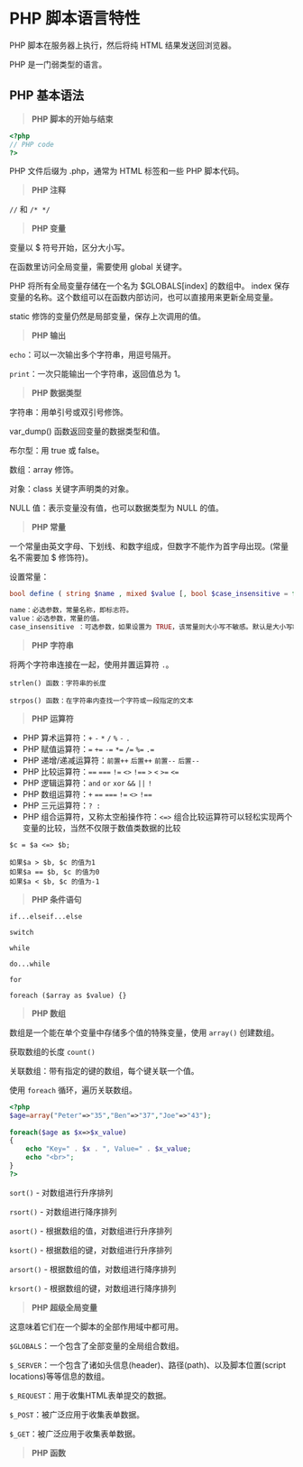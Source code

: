 # PHP 脚本语言特性

PHP 脚本在服务器上执行，然后将纯 HTML 结果发送回浏览器。

PHP 是一门弱类型的语言。

## PHP 基本语法

> **PHP 脚本的开始与结束**

```php
<?php
// PHP code
?>
```

PHP 文件后缀为 .php，通常为 HTML 标签和一些 PHP 脚本代码。

> **PHP 注释**

`//` 和 `/* */`

> **PHP 变量**

变量以 $ 符号开始，区分大小写。

在函数里访问全局变量，需要使用 global 关键字。

PHP 将所有全局变量存储在一个名为 $GLOBALS[index] 的数组中。 index 保存变量的名称。这个数组可以在函数内部访问，也可以直接用来更新全局变量。

static 修饰的变量仍然是局部变量，保存上次调用的值。

> **PHP 输出**

`echo`：可以一次输出多个字符串，用逗号隔开。

`print`：一次只能输出一个字符串，返回值总为 1。

> **PHP 数据类型**

字符串：用单引号或双引号修饰。

var_dump() 函数返回变量的数据类型和值。
 
布尔型：用 true 或 false。

数组：array 修饰。

对象：class 关键字声明类的对象。

NULL 值：表示变量没有值，也可以数据类型为 NULL 的值。

> **PHP 常量**

一个常量由英文字母、下划线、和数字组成，但数字不能作为首字母出现。(常量名不需要加 $ 修饰符)。

设置常量：
```php
bool define ( string $name , mixed $value [, bool $case_insensitive = false ] )

name：必选参数，常量名称，即标志符。
value：必选参数，常量的值。
case_insensitive ：可选参数，如果设置为 TRUE，该常量则大小写不敏感。默认是大小写敏感的。
```

> **PHP 字符串**

将两个字符串连接在一起，使用并置运算符 `.`。

`strlen() 函数：字符串的长度`

`strpos() 函数：在字符串内查找一个字符或一段指定的文本`

> **PHP 运算符**

* PHP 算术运算符：`+` `-` `*` `/` `%` `-` `.`
* PHP 赋值运算符：`=` `+=` `-=` `*=` `/=` `%=` `.=`
* PHP 递增/递减运算符：`前置++` `后置++` `前置--` `后置--`
* PHP 比较运算符：`==` `===` `!=` `<>` `!==` `>` `<` `>=` `<=`
* PHP 逻辑运算符：`and` `or` `xor` `&&` `||` `!`
* PHP 数组运算符：`+` `==` `===` `!=` `<>` `!==`
* PHP 三元运算符：`? :`
* PHP 组合运算符，又称太空船操作符：`<=>` 
组合比较运算符可以轻松实现两个变量的比较，当然不仅限于数值类数据的比较
```
$c = $a <=> $b;

如果$a > $b, $c 的值为1
如果$a == $b, $c 的值为0
如果$a < $b, $c 的值为-1
```

> **PHP 条件语句**

`if...elseif...else`

`switch`

`while`

`do...while`

`for`

`foreach ($array as $value) {}`

> **PHP 数组**

数组是一个能在单个变量中存储多个值的特殊变量，使用 `array()` 创建数组。

获取数组的长度 `count()`

关联数组：带有指定的键的数组，每个键关联一个值。

使用 `foreach` 循环，遍历关联数组。

```php
<?php
$age=array("Peter"=>"35","Ben"=>"37","Joe"=>"43");
 
foreach($age as $x=>$x_value)
{
    echo "Key=" . $x . ", Value=" . $x_value;
    echo "<br>";
}
?>
```

`sort()` - 对数组进行升序排列

`rsort()` - 对数组进行降序排列

`asort()` - 根据数组的值，对数组进行升序排列

`ksort()` - 根据数组的键，对数组进行升序排列

`arsort()` - 根据数组的值，对数组进行降序排列

`krsort()` - 根据数组的键，对数组进行降序排列

> **PHP 超级全局变量**

这意味着它们在一个脚本的全部作用域中都可用。

`$GLOBALS`：一个包含了全部变量的全局组合数组。

`$_SERVER`：一个包含了诸如头信息(header)、路径(path)、以及脚本位置(script locations)等等信息的数组。

`$_REQUEST`：用于收集HTML表单提交的数据。

`$_POST`：被广泛应用于收集表单数据。

`$_GET`：被广泛应用于收集表单数据。

> **PHP 函数**

